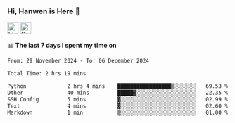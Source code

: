 ### Hi, Hanwen is Here 👋
<p>
	<a href="https://www.linkedin.com/in/liu-hanwen/"><img src="https://img.shields.io/badge/@hanwen-0A66C2?style=flat&logo=LinkedIn&logoColor=white" alt="Linkedin"  height="25px"/></a> 
	<a href="https://scholar.google.com/citations?user=HDF0su0AAAAJ"><img src="https://img.shields.io/badge/scholar-4385FE.svg?&style=plastic&logo=google-scholar&logoColor=white" alt="Google Scholar" height="25px"> </a>
</p>

📊 **The last 7 days I spent my time on** 
<!--START_SECTION:waka-->

```txt
From: 29 November 2024 - To: 06 December 2024

Total Time: 2 hrs 19 mins

Python             2 hrs 4 mins    █████████████████▒░░░░░░░   69.53 %
Other              40 mins         █████▓░░░░░░░░░░░░░░░░░░░   22.35 %
SSH Config         5 mins          ▓░░░░░░░░░░░░░░░░░░░░░░░░   02.99 %
Text               4 mins          ▓░░░░░░░░░░░░░░░░░░░░░░░░   02.60 %
Markdown           1 min           ▒░░░░░░░░░░░░░░░░░░░░░░░░   01.00 %
```

<!--END_SECTION:waka-->


<!--
**david990917/david990917** is a ✨ _special_ ✨ repository because its `README.md` (this file) appears on your GitHub profile.

Here are some ideas to get you started:

- 🔭 I’m currently working on ...
- 🌱 I’m currently learning ...
- 👯 I’m looking to collaborate on ...
- 🤔 I’m looking for help with ...
- 💬 Ask me about ...
- 📫 How to reach me: ...
- 😄 Pronouns: ...
- ⚡ Fun fact: ...
-->
